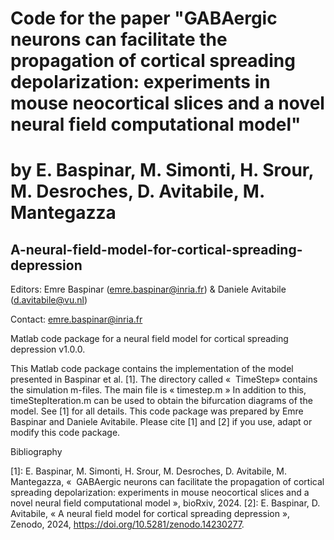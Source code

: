 # Code for the paper "GABAergic neurons can facilitate the propagation of cortical spreading depolarization: experiments in mouse neocortical slices and a novel neural field computational model" 

# by E. Baspinar, M. Simonti, H. Srour, M. Desroches, D. Avitabile, M. Mantegazza

## A-neural-field-model-for-cortical-spreading-depression

Editors: Emre Baspinar (emre.baspinar@inria.fr) & Daniele Avitabile (d.avitabile@vu.nl)

Contact: emre.baspinar@inria.fr

Matlab code package for a neural field model for cortical spreading depression v1.0.0.

This Matlab code package contains the implementation of the model presented in Baspinar et al. [1]. The directory called «  TimeStep» contains the simulation m-files. The main file is « timestep.m » In addition to this, timeStepIteration.m can be used to obtain the bifurcation diagrams of the model. See [1] for all details. This code package was prepared by Emre Baspinar and Daniele Avitabile. Please cite [1] and [2] if you use, adapt or modify this code package.

Bibliography

[1]: E. Baspinar, M. Simonti, H. Srour, M. Desroches, D. Avitabile, M. Mantegazza, «  GABAergic neurons can facilitate the propagation of cortical spreading depolarization: experiments in mouse neocortical slices and a novel neural field computational model », bioRxiv, 2024.
[2]: E. Baspinar, D. Avitabile, «  A neural field model for cortical spreading depression  », Zenodo, 2024, https://doi.org/10.5281/zenodo.14230277.
